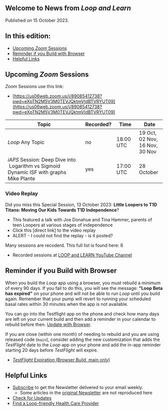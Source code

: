 ## Welcome to News from&nbsp;_<span translate="no">Loop and Learn</span>_

Published on 15 October 2023.

## In this edition:

* [Upcoming *Zoom* Sessions](#upcoming-zoom-sessions)
* [Reminder if you Build with Browser](#reminder-if-you-build-with-browser)
* [Helpful Links](#helpful-links)

## Upcoming *Zoom* Sessions

*Zoom* Sessions use this link:

* [https://us06web.zoom.us/j/89085412738?pwd=eXpTN2M5V3M0TEVJQktmVldBTVRYUT09](https://us06web.zoom.us/j/89085412738?pwd=eXpTN2M5V3M0TEVJQktmVldBTVRYUT09)

| Topic | Recorded? | Time | Date |
| - | - | - | - |
| _<span translate="no">Loop</span>_&nbsp;Any Topic | no | 18:00 UTC | 19 Oct,<br>02 Nov,<br>16 Nov,<br>30 Nov |
| _<span translate="no">iAPS</span>_&nbsp;Session: Deep Dive into &nbsp;<span translate="no">Logarithm vs Sigmoid Dynamic ISF</span>&nbsp;with graphs<br>Mike Plante | yes | 17:00 UTC | 28 October |

### Video Replay

Did you miss this Special Session, 13 October 2023: **<span translate="no">Little Loopers<span translate="no">&nbsp;to T1D Titans: Moving Our Kids Towards T1D Independence**?

* This featured a talk with Joe Donahue and Tina Hammer, parents of teen&nbsp;<span translate="no">Loopers<span translate="no">&nbsp;at various stages of independence
* Click this [direct link] to the video replay
* ALERT - I could not find the replay - is it posted?

Many sessions are recoderd. This full list is found here:
ß
* Recorded sessions at&nbsp;[<span translate="no">LOOP and LEARN</span>&nbsp;YouTube Channel](https://www.youtube.com/c/loopandlearn)

## Reminder if you Build with Browser

When you build the *Loop* app using a browser, you must rebuild a minimum of every 90 days. If you fail to do this, you will see the message: **<span translate="no">"Loop Beta has expired"<span translate="no">** on your phone and will not be able to run&nbsp;_<span translate="no">Loop</span>_&nbsp;until you build again. Remember that your pump will revert to running your scheduled basal rates within 30 minutes when the app is not available. 

You can go into the Testflight app on the phone and check how many days are left on your current build and then add a reminder in your calendar to rebuild before then. [Update with Browser](https://loopkit.github.io/loopdocs/gh-actions/gh-update/). 

If you are close (within one month) of needing to rebuild and you are using released code (`main`), consider adding the new customization that adds the *TestFlight* date to the *Loop* app on your phone and add the in-app reminder starting 20 days before *TestFlight* will expire.

* [*TestFlight* Expiration (Browser Build, main only)](https://www.loopandlearn.org/custom-code/#tf-expire)

## Helpful Links

* [Subscribe](https://www.loopandlearn.org/newsletter-signup/) to get the Newsletter delivered to your email weekly.
    * Some articles in the [original Newsletter](https://www.loopandlearn.org/2022/10/19/loop-and-learn-newsletter/) are not reproduced here
* [Check for Updates](https://www.loopandlearn.org/version-updates/)
* [Find a&nbsp;<span translate="no">Loop</span>-friendly Health Care Provider](https://www.loopandlearn.org/hcp-recommendations/)

